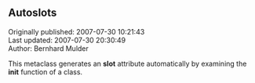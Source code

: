 ## Autoslots  
Originally published: 2007-07-30 10:21:43  
Last updated: 2007-07-30 20:30:49  
Author: Bernhard Mulder  
  
This metaclass generates an __slot__ attribute automatically by examining the __init__ function of a class.